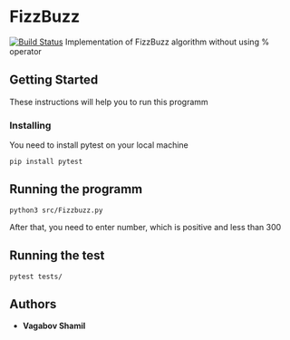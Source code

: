 # FizzBuzz
[![Build Status](https://travis-ci.org/Shamilv05/FizzBuzz.svg?branch=master)](https://travis-ci.org/Shamilv05/FizzBuzz)
Implementation of FizzBuzz algorithm without using % operator
## Getting Started
These instructions will help you to run this programm
### Installing
You need to install pytest on your local machine
```
pip install pytest
```
## Running the programm
```
python3 src/Fizzbuzz.py
```
After that, you need to enter number, which is positive and less than 300
## Running the test
```
pytest tests/
```
## Authors

* **Vagabov Shamil**
